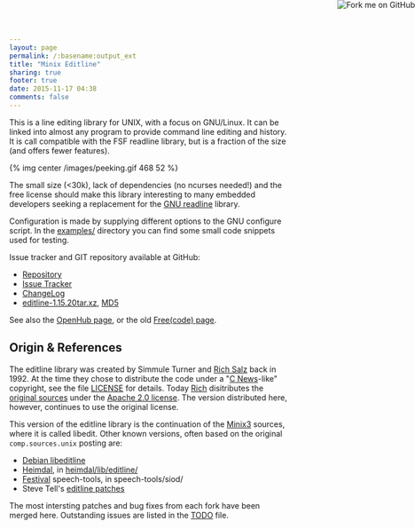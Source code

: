 ```yaml
---
layout: page
permalink: /:basename:output_ext
title: "Minix Editline"
sharing: true
footer: true
date: 2015-11-17 04:38
comments: false
---
```


<a href="https://github.com/troglobit/editline"><img style="position: absolute; top: 0; right: 0; border: none; box-shadow: none;" src="https://camo.githubusercontent.com/365986a132ccd6a44c23a9169022c0b5c890c387/68747470733a2f2f73332e616d617a6f6e6177732e636f6d2f6769746875622f726962626f6e732f666f726b6d655f72696768745f7265645f6161303030302e706e67" alt="Fork me on GitHub" data-canonical-src="https://s3.amazonaws.com/github/ribbons/forkme_right_red_aa0000.png"></a>

This is a line editing library for UNIX, with a focus on GNU/Linux.  It
can be linked into almost any program to provide command line editing
and history.  It is call compatible with the FSF readline library, but
is a fraction of the size (and offers fewer features).

{% img center /images/peeking.gif 468 52 %}

The small size (<30k), lack of dependencies (no ncurses needed!) and the
free license should make this library interesting to many embedded
developers seeking a replacement for the [GNU readline][] library.

Configuration is made by supplying different options to the GNU
configure script.  In the [examples/][] directory you can find some
small code snippets used for testing.

Issue tracker and GIT repository available at GitHub:

   * [Repository](http://github.com/troglobit/editline)
   * [Issue Tracker](http://github.com/troglobit/editline/issues)
   * [ChangeLog](https://github.com/troglobit/editline/blob/master/ChangeLog.md)
   * [editline-1.15.20tar.xz](ftp://troglobit.com/editline/editline-1.15.1.tar.xz),
     [MD5](ftp://troglobit.com/editline/editline-1.15.1.tar.xz.md5)

See also the [OpenHub page](https://www.openhub.net/p/editline), or
the old [Free(code) page](http://freecode.com/projects/minix-editline).

Origin & References
-------------------

The editline library was created by Simmule Turner and [Rich Salz][]
back in 1992.  At the time they chose to distribute the code under a
"[C News][]-like" copyright, see the file [LICENSE][] for details.
Today [Rich](https://github.com/richsalz/) disitributes the
[original sources](https://github.com/richsalz/editline) under the
[Apache 2.0 license](https://github.com/richsalz/editline/blob/master/LICENSE).
The version distributed here, however, continues to use the original
license.

This version of the editline library is the continuation of the
[Minix3][] sources, where it is called libedit.  Other known versions,
often based on the original `comp.sources.unix` posting are:

* [Debian libeditline](http://packages.qa.debian.org/e/editline.html)
* [Heimdal](http://www.h5l.org/), in
  [heimdal/lib/editline/](http://github.com/heimdal/heimdal/tree/master/lib/editline/)
* [Festival](http://festvox.org/festival/) speech-tools, in
  speech-tools/siod/
* Steve Tell's [editline patches](http://www.cs.unc.edu/~tell/dist.html)

The most intersting patches and bug fixes from each fork have been
merged here.  Outstanding issues are listed in the [TODO][] file.


[Rich Salz]:    http://en.wikipedia.org/wiki/Rich_Salz
[C News]:       http://en.wikipedia.org/wiki/C_News
[TODO]:         https://github.com/troglobit/editline/blob/master/TODO
[LICENSE]:      https://github.com/troglobit/editline/blob/master/LICENSE
[GNU readline]: http://directory.fsf.org/project/readline/
[examples/]:    https://github.com/troglobit/editline/tree/master/examples
[Minix3]:       http://www.minix3.org/
